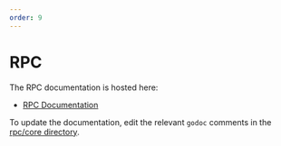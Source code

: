 ```yaml
---
order: 9
---
```


# RPC

The RPC documentation is hosted here:

- [RPC Documentation](https://docs.cometbft.com/main/rpc)

To update the documentation, edit the relevant `godoc` comments in the [rpc/core directory](https://github.com/cometbft/cometbft/blob/main/rpc/core).
